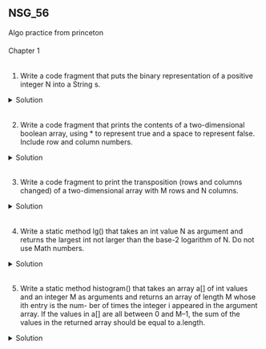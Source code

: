 ## NSG_56

Algo practice from princeton

####
Chapter 1
######
1. Write a code fragment that puts the binary representation of a positive integer N
into a String s.
<details>
<summary> Solution</summary>

```
String s = "";
for (int n = N; n > 0; n /= 2) {
    s = (n % 2) + s;
}
```
</details>

######
2. Write a code fragment that prints the contents of a two-dimensional boolean
array, using * to represent true and a space to represent false. Include row and column
numbers.
<details>
<summary> Solution</summary>

```

```
</details>

######
3. Write a code fragment to print the transposition (rows and columns changed) of a two-dimensional array with M rows and N columns.
<details>
<summary> Solution</summary>

```

```
</details>

######
4. Write a static method lg() that takes an int value N as argument and returns the largest int not larger than the base-2 logarithm of N. Do not use Math
numbers.
<details>
<summary> Solution</summary>

```

```
</details>

######
5. Write a static method histogram() that takes an array a[] of int values and
an integer M as arguments and returns an array of length M whose ith entry is the num-
ber of times the integer i appeared in the argument array. If the values in a[] are all
between 0 and M–1, the sum of the values in the returned array should be equal to
a.length.
<details>
<summary> Solution</summary>

```

```
</details>
